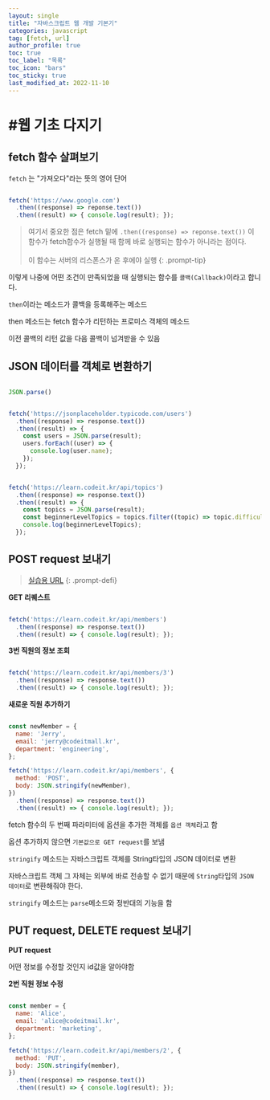```yaml
---
layout: single
title: "자바스크립트 웹 개발 기본기"
categories: javascript
tag: [fetch, url]
author_profile: true
toc: true
toc_label: "목록"
toc_icon: "bars"
toc_sticky: true
last_modified_at: 2022-11-10
---
```


# #웹 기초 다지기

## fetch 함수 살펴보기

`fetch` 는 "가져오다"라는 뜻의 영어 단어

```javascript

fetch('https://www.google.com')
  .then((response) => reponse.text())
  .then((result) => { console.log(result); });

```

> 여기서 중요한 점은 fetch 밑에 `.then((response) => reponse.text())` 이 함수가 fetch함수가 실행될 때 함께 바로 실행되는 함수가 아니라는 점이다.<br/><br/>
> 이 함수는 서버의 리스폰스가 온 후에야 실행
{: .prompt-tip}

이렇게 나중에 어떤 조건이 만족되었을 때 실행되는 함수를 `콜백(Callback)`이라고 합니다.

`then`이라는 메소드가 콜백을 등록해주는 메소드

then 메소드는 fetch 함수가 리턴하는 프로미스 객체의 메소드

이전 콜백의 리턴 값을 다음 콜백이 넘겨받을 수 있음

## JSON 데이터를 객체로 변환하기

```javascript

JSON.parse()

```

```javascript

fetch('https://jsonplaceholder.typicode.com/users')
  .then((response) => response.text())
  .then((result) => {
    const users = JSON.parse(result);
    users.forEach((user) => {
      console.log(user.name);
    });
  });

```

```javascript

fetch('https://learn.codeit.kr/api/topics')
  .then((response) => response.text())
  .then((result) => {
    const topics = JSON.parse(result);
    const beginnerLevelTopics = topics.filter((topic) => topic.difficulty === '초급');
    console.log(beginnerLevelTopics);
  });

```

## POST request 보내기

>[실습용 URL](https://learn.codeit.kr/api/members)
{: .prompt-defi}

**GET 리퀘스트**

```javascript

fetch('https://learn.codeit.kr/api/members')
  .then((response) => response.text())
  .then((result) => { console.log(result); });

```

**3번 직원의 정보 조회**

```javascript

fetch('https://learn.codeit.kr/api/members/3')
  .then((response) => response.text())
  .then((result) => { console.log(result); });

```

**새로운 직원 추가하기**

```javascript

const newMember = {
  name: 'Jerry',
  email: 'jerry@codeitmall.kr',
  department: 'engineering',
};

fetch('https://learn.codeit.kr/api/members', {
  method: 'POST',
  body: JSON.stringify(newMember),
})
  .then((response) => response.text())
  .then((result) => { console.log(result); });

```

fetch 함수의 두 번째 파라미터에 옵션을 추가한 객체를 `옵션 객체`라고 함

옵션 추가하지 않으면 `기본값으로 GET request`를 보냄

`stringify` 메소드는 자바스크립트 객체를 String타입의 JSON 데이터로 변환

자바스크립트 객체 그 자체는 외부에 바로 전송할 수 없기 때문에 `String`타입의 `JSON 데이터`로 변환해줘야 한다.

`stringify` 메소드는 `parse`메소드와 정반대의 기능을 함

## PUT request, DELETE  request 보내기

**PUT request**

어떤 정보를 수정할 것인지 id값을 알아야함

**2번 직원 정보 수정**

```javascript

const member = {
  name: 'Alice',
  email: 'alice@codeitmail.kr',
  department: 'marketing',
};

fetch('https://learn.codeit.kr/api/members/2', {
  method: 'PUT',
  body: JSON.stringify(member),
})
  .then((response) => response.text())
  .then((result) => { console.log(result); });

```